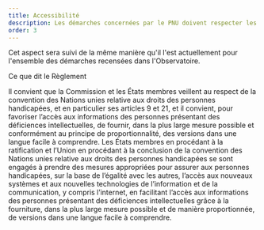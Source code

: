 ```yaml
---
title: Accessibilité
description: Les démarches concernées par le PNU doivent respecter les règles d'accessibilité.
order: 3
---
```


Cet aspect sera suivi de la même manière qu'il l'est actuellement pour l'ensemble des démarches recensées dans l'Observatoire.

<div class="fr-callout"> 
<p class="fr-callout__title">Ce que dit le Règlement</p> 
<p class="fr-callout__text">Il convient que la Commission et les États membres veillent au respect de la convention des Nations unies relative aux droits des personnes handicapées, et en particulier ses articles 9 et 21, et il convient, pour favoriser l’accès aux informations des personnes présentant des déficiences intellectuelles, de fournir, dans la plus large mesure possible et conformément au principe de proportionnalité, des versions dans une langue facile à comprendre. Les États membres en procédant à la ratification et l’Union en procédant à la conclusion de la convention des Nations unies relative aux droits des personnes handicapées se sont engagés à prendre des mesures appropriées pour assurer aux personnes handicapées, sur la base de l’égalité avec les autres, l’accès aux nouveaux systèmes et aux nouvelles technologies de l’information et de la communication, y compris l’internet, en facilitant l’accès aux informations des personnes présentant des déficiences intellectuelles grâce à la fourniture, dans la plus large mesure possible et de manière proportionnée, de versions dans une langue facile à comprendre.</p> 
</div> 
